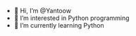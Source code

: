 - 👋 Hi, I’m @Yantoow
- 👀 I’m interested in Python programming
- 🌱 I’m currently learning Python

<!---
Yantoow/Yantoow is a ✨ special ✨ repository because its `README.md` (this file) appears on your GitHub profile.
You can click the Preview link to take a look at your changes.
--->
